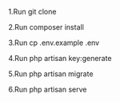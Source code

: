 <p>1.Run git clone <Project Link></p>
<p>2.Run composer install</p>
<p>3.Run cp .env.example .env</p>
<p>4.Run php artisan key:generate</p>
<p>5.Run php artisan migrate</p>
<p>6.Run php artisan serve</p>
